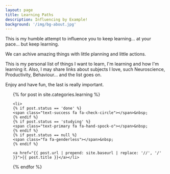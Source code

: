 ```yaml
---
layout: page
title: Learning Paths
description: Influencing by Example!
background: '/img/bg-about.jpg'
---
```

This is my humble attempt to influence you to keep learning... at your pace... but keep learning.

We can achive amazing things with little planning and little actions.

This is my personal list of things I want to learn, I'm learning and how I'm learning it. Also, I may share links about subjects I love, such Neuroscience, Productivity, Behaviour... and the list goes on.

Enjoy and have fun, the last is really important.

<ul class="list-unstyled">
{% for post in site.categories.learning %}

    <li>
    {% if post.status == 'done' %}
    <span class="text-success fa fa-check-circle"></span>&nbsp;
    {% endif %}
    {% if post.status == 'studying' %}
    <span class="text-primary fa fa-hand-spock-o"></span>&nbsp;
    {% endif %}
    {% if post.status == null %}
    <span class="fa fa-genderless"></span>&nbsp;
    {% endif %}

    <a href="{{ post.url | prepend: site.baseurl | replace: '//', '/' }}">{{ post.title }}</a></li>

{% endfor %}
</ul>